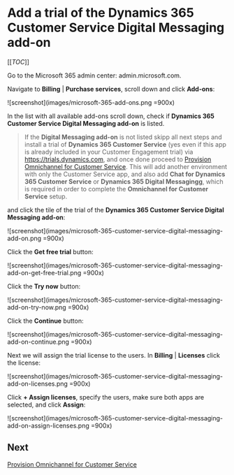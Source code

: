 # Add a trial of the Dynamics 365 Customer Service Digital Messaging add-on

[[_TOC_]]

Go to the Microsoft 365 admin center: admin.microsoft.com.

Navigate to **Billing** | **Purchase services**, scroll down and click **Add-ons**:

![screenshot](images/microsoft-365-add-ons.png =900x)

In the list with all available add-ons scroll down, check if **Dynamics 365 Customer Service Digital Messaging add-on** is listed.

> If the **Digital Messaging add-on** is not listed skipp all next steps and install a trial of **Dynamics 365 Customer Service** (yes even if this app is already included in your Customer Engagement trial) via https://trials.dynamics.com, and once done proceed to [Provision Omnichannel for Customer Service](Provision-Omnichannel-for-Customer-Service). This will add another environment with only the Customer Service app, and also add **Chat for Dynamics 365 Customer Service** or **Dynamics 365 Digital Messagingg**, which is required in order to complete the **Omnichannel for Customer Service** setup.


and click the tile of the trial of the **Dynamics 365 Customer Service Digital Messaging add-on**:

![screenshot](images/microsoft-365-customer-service-digital-messaging-add-on.png =900x)

Click the **Get free trial** button:

![screenshot](images/microsoft-365-customer-service-digital-messaging-add-on-get-free-trial.png =900x)

Click the **Try now** button:

![screenshot](images/microsoft-365-customer-service-digital-messaging-add-on-try-now.png =900x)

Click the **Continue** button:

![screenshot](images/microsoft-365-customer-service-digital-messaging-add-on-continue.png =900x)

Next we will assign the trial license to the users. In **Billing** | **Licenses** click the license:

![screenshot](images/microsoft-365-customer-service-digital-messaging-add-on-licenses.png =900x)

Click **+ Assign licenses**, specify the users, make sure both apps are selected, and click **Assign**:

![screenshot](images/microsoft-365-customer-service-digital-messaging-add-on-assign-licenses.png =900x)

## Next

[Provision Omnichannel for Customer Service](Provision-Omnichannel-for-Customer-Service)